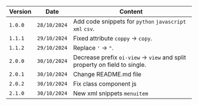 | Version | Date         | Content                                                                    |
| ------- | ------------ | -------------------------------------------------------------------------- |
| `1.0.0` | `28/10/2024` | Add code snippets for `python` `javascript` `xml` `csv`.                   |
| `1.1.1` | `29/10/2024` | Fixed attribute `coppy` -> `copy`.                                         |
| `1.1.2` | `29/10/2024` | Replace `'` -> `"`.                                                        |
| `2.0.0` | `30/10/2024` | Decrease prefix `oi-view` -> `view` and split property on field to single. |
| `2.0.1` | `30/10/2024` | Change README.md file                                                      |
| `2.0.2` | `30/10/2024` | Fix class component js                                                     |
| `2.1.0` | `30/10/2024` | New xml snippets `menuitem`                                                |
